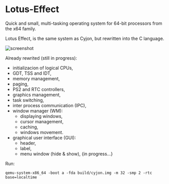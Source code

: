 # Lotus-Effect

Quick and small, multi-tasking operating system for 64-bit processors from the x64 family.

Lotus Effect, is the same system as Cyjon, but rewritten into the C language.

![screenshot](https://blackdev.org/shot/1511.png)

Already rewrited (still in progress):

  - initializacion of logical CPUs,
  - GDT, TSS and IDT,
  - memory management,
  - paging,
  - PS2 and RTC controllers,
  - graphics management,
  - task switching,
  - inter process communication (IPC),
  - window manager (WM):
    - displaying windows,
    - cursor management,
    - caching,
	- windows movement.
  - graphical user interface (GUI):
  	- header,
	- label,
	- menu window (hide & show),
    {in progress...}

Run:

	qemu-system-x86_64 -boot a -fda build/cyjon.img -m 32 -smp 2 -rtc base=localtime
